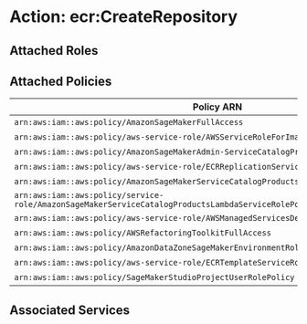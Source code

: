 # Action: ecr:CreateRepository

## Attached Roles

## Attached Policies

| Policy ARN | Policy Name |
|------------|-------------|
| `arn:aws:iam::aws:policy/AmazonSageMakerFullAccess` | [AmazonSageMakerFullAccess](../policies.md#amazonsagemakerfullaccess) |
| `arn:aws:iam::aws:policy/aws-service-role/AWSServiceRoleForImageBuilder` | [AWSServiceRoleForImageBuilder](../policies.md#awsserviceroleforimagebuilder) |
| `arn:aws:iam::aws:policy/AmazonSageMakerAdmin-ServiceCatalogProductsServiceRolePolicy` | [AmazonSageMakerAdmin-ServiceCatalogProductsServiceRolePolicy](../policies.md#amazonsagemakeradmin-servicecatalogproductsservicerolepolicy) |
| `arn:aws:iam::aws:policy/aws-service-role/ECRReplicationServiceRolePolicy` | [ECRReplicationServiceRolePolicy](../policies.md#ecrreplicationservicerolepolicy) |
| `arn:aws:iam::aws:policy/AmazonSageMakerServiceCatalogProductsCodeBuildServiceRolePolicy` | [AmazonSageMakerServiceCatalogProductsCodeBuildServiceRolePolicy](../policies.md#amazonsagemakerservicecatalogproductscodebuildservicerolepolicy) |
| `arn:aws:iam::aws:policy/service-role/AmazonSageMakerServiceCatalogProductsLambdaServiceRolePolicy` | [AmazonSageMakerServiceCatalogProductsLambdaServiceRolePolicy](../policies.md#amazonsagemakerservicecatalogproductslambdaservicerolepolicy) |
| `arn:aws:iam::aws:policy/aws-service-role/AWSManagedServicesDeploymentToolkitPolicy` | [AWSManagedServicesDeploymentToolkitPolicy](../policies.md#awsmanagedservicesdeploymenttoolkitpolicy) |
| `arn:aws:iam::aws:policy/AWSRefactoringToolkitFullAccess` | [AWSRefactoringToolkitFullAccess](../policies.md#awsrefactoringtoolkitfullaccess) |
| `arn:aws:iam::aws:policy/AmazonDataZoneSageMakerEnvironmentRolePermissionsBoundary` | [AmazonDataZoneSageMakerEnvironmentRolePermissionsBoundary](../policies.md#amazondatazonesagemakerenvironmentrolepermissionsboundary) |
| `arn:aws:iam::aws:policy/aws-service-role/ECRTemplateServiceRolePolicy` | [ECRTemplateServiceRolePolicy](../policies.md#ecrtemplateservicerolepolicy) |
| `arn:aws:iam::aws:policy/SageMakerStudioProjectUserRolePolicy` | [SageMakerStudioProjectUserRolePolicy](../policies.md#sagemakerstudioprojectuserrolepolicy) |

## Associated Services

